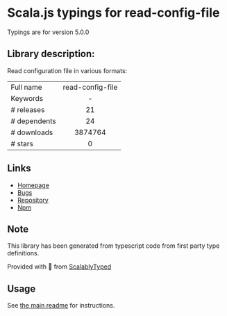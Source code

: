 
# Scala.js typings for read-config-file

Typings are for version 5.0.0

## Library description:
Read configuration file in various formats:

|                    |                 |
| ------------------ | :-------------: |
| Full name          | read-config-file |
| Keywords           | - |
| # releases         | 21 |
| # dependents       | 24 |
| # downloads        | 3874764 |
| # stars            | 0 |

## Links
- [Homepage](https://github.com/develar/read-config-file)
- [Bugs](https://github.com/develar/read-config-file/issues)
- [Repository](https://github.com/develar/read-config-file)
- [Npm](https://www.npmjs.com/package/read-config-file)
    


## Note
This library has been generated from typescript code from first party type definitions.

Provided with :purple_heart: from [ScalablyTyped](https://github.com/oyvindberg/ScalablyTyped)

## Usage
See [the main readme](../../readme.md) for instructions.


